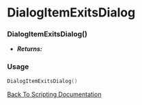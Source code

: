 # DialogItemExitsDialog

### DialogItemExitsDialog()
- ***Returns:*** 

### Usage

```Lua
DialogItemExitsDialog()
```


[Back To Scripting Documentation](../README.md)
